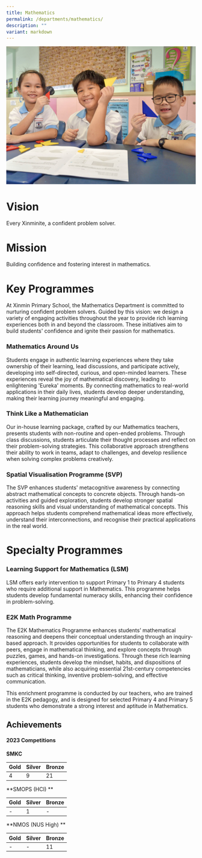 ```yaml
---
title: Mathematics
permalink: /departments/mathematics/
description: ""
variant: markdown
---
```

![](/images/Department%20Pics/maths%20s.jpg)
# **Vision** 
Every Xinminite, a confident problem solver. 

# **Mission** 
Building confidence and fostering interest in mathematics.

# **Key Programmes**

At Xinmin Primary School, the Mathematics Department is committed to nurturing confident problem solvers. Guided by this vision: we design a variety of engaging activities throughout the year to provide rich learning experiences both in and beyond the classroom. These initiatives aim to build students' confidence and ignite their passion for mathematics.

### Mathematics Around Us

Students engage in authentic learning experiences where they take ownership of their learning, lead discussions, and participate actively, developing into self-directed, curious, and open-minded learners. These experiences reveal the joy of mathematical discovery, leading to enlightening 'Eureka' moments. By connecting mathematics to real-world applications in their daily lives, students develop deeper understanding, making their learning journey meaningful and engaging.

### Think Like a Mathematician 

Our in-house learning package, crafted by our Mathematics teachers, presents students with non-routine and open-ended problems. Through class discussions, students articulate their thought processes and reflect on their problem-solving strategies. This collaborative approach strengthens their ability to work in teams, adapt to challenges, and develop resilience when solving complex problems creatively.

### Spatial Visualisation Programme (SVP)

The SVP enhances students' metacognitive awareness by connecting abstract mathematical concepts to concrete objects. Through hands-on activities and guided exploration, students develop stronger spatial reasoning skills and visual understanding of mathematical concepts. This approach helps students comprehend mathematical ideas more effectively, understand their interconnections, and recognise their practical applications in the real world.

# **Specialty Programmes**

### **Learning Support for Mathematics (LSM)**

LSM offers early intervention to support Primary 1 to Primary 4 students who require additional support in Mathematics. This programme helps students develop fundamental numeracy skills, enhancing their confidence in problem-solving.


### E2K Math Programme

The E2K Mathematics Programme enhances students’ mathematical reasoning and deepens their conceptual understanding through an inquiry-based approach. It provides opportunities for students to collaborate with peers, engage in mathematical thinking, and explore concepts through puzzles, games, and hands-on investigations. Through these rich learning experiences, students develop the mindset, habits, and dispositions of mathematicians, while also acquiring essential 21st-century competencies such as critical thinking, inventive problem-solving, and effective communication.

This enrichment programme is conducted by our teachers, who are trained in the E2K pedagogy, and is designed for selected Primary 4 and Primary 5 students who demonstrate a strong interest and aptitude in Mathematics.


## Achievements 

#### 2023 Competitions

**SMKC**

| Gold | Silver | Bronze  | 
| -------- | -------- | -------- |
|  4   | 9     | 21    |

**SMOPS (HCI) **

| Gold | Silver | Bronze  | 
| -------- | -------- | -------- |
|  -   | 1     | -    |

**NMOS (NUS High) **

| Gold | Silver | Bronze  | 
| -------- | -------- | -------- |
|  -   | -     | 11    |